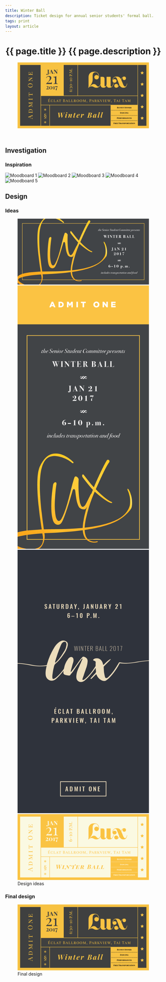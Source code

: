 ```yaml
---
title: Winter Ball
description: Ticket design for annual senior students' formal ball.
tags: print
layout: article
---
```


<header class="intro">
    <h1 class="details">{{ page.title }}
        <span class="subtitle">{{ page.description }}</span>
    </h1>
    <figure>
        <img src="/assets/img/winter-ball/ticket.png" alt="Winter Ball ticket">
    </figure>
</header>

## Investigation

### Inspiration

<div class="moodboard">
    <img src="https://scontent-hkg3-1.cdninstagram.com/t51.2885-15/s640x640/sh0.08/e35/11931038_1044891252208754_1198151507_n.jpg" alt="Moodboard 1">
    <img src="http://www.atelierisabey.com/images/products/custom/custom-melissajoey-1.png" alt="Moodboard 2">
    <img src="https://www.inspirationde.com/wp-content/uploads/2014/08/cigars-under-the-stars-ashley-nicole-1407178719nkg84.jpg" alt="Moodboard 3">
    <img src="http://media.theoccasionsgroup.com/is/image/TOP/3285_RZN38808GGzm?hei=400&wid=400" alt="Moodboard 4">
    <img src="http://cardobserver.com/wp-content/uploads/2016/3/beautiful-hand-drawn-illustration-on-a-black-and-gold-letterpress-business-card.jpg" alt="Moodboard 5">
</div>

## Design

### Ideas

<figure>
    <img src="/assets/img/winter-ball/idea-1.png" alt="Idea 1">
    <img src="/assets/img/winter-ball/idea-2.png" alt="Idea 2">
    <img src="/assets/img/winter-ball/idea-3.png" alt="Idea 3">
    <img src="/assets/img/winter-ball/idea-4.png" alt="Idea 4">
    <figcaption>Design ideas</figcaption>
</figure>

### Final design

<figure>
    <img src="/assets/img/winter-ball/ticket.png" alt="Final design">
    <figcaption>Final design</figcaption>
</figure>
